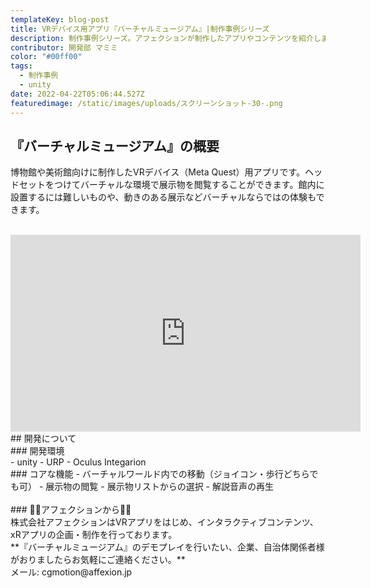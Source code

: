 ```yaml
---
templateKey: blog-post
title: VRデバイス用アプリ『バーチャルミュージアム』|制作事例シリーズ
description: 制作事例シリーズ。アフェクションが制作したアプリやコンテンツを紹介します。VRデバイス用アプリ『バーチャルミュージアム』です。
contributor: 開発部 マミミ
color: "#00ff00"
tags:
  - 制作事例
  - unity
date: 2022-04-22T05:06:44.527Z
featuredimage: /static/images/uploads/スクリーンショット-30-.png
---
```

## 『バーチャルミュージアム』の概要<br>
博物館や美術館向けに制作したVRデバイス（Meta Quest）用アプリです。ヘッドセットをつけてバーチャルな環境で展示物を閲覧することができます。館内に設置するには難しいものや、動きのある展示などバーチャルならではの体験もできます。<br><br>
<iframe width="560" height="315" src="https://www.youtube.com/embed/mqDfGWkz5zw" title="YouTube video player" frameborder="0" allow="accelerometer; autoplay; clipboard-write; encrypted-media; gyroscope; picture-in-picture" allowfullscreen></iframe>
## 開発について<br>
### 開発環境<br>
- unity
  - URP
  - Oculus Integarion<br>
### コアな機能
- バーチャルワールド内での移動（ジョイコン・歩行どちらでも可）
- 展示物の閲覧
- 展示物リストからの選択
- 解説音声の再生<br><br>
### 👾👾アフェクションから👾👾<br>
株式会社アフェクションはVRアプリをはじめ、インタラクティブコンテンツ、xRアプリの企画・制作を行っております。<br>**『バーチャルミュージアム』のデモプレイを行いたい、企業、自治体関係者様がおりましたらお気軽にご連絡ください。**<br>メール: cgmotion@affexion.jp







